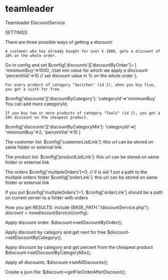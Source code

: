 # teamleader
Teamleader DiscountService

SETTINGS:

There are three possible ways of getting a discount:

    A customer who has already bought for over € 1000, gets a discount of 10% on the whole order.
Go in config and set $config['discounts']['discountByOrder']=
        [
            'minimumBuy'=>1000, //set min value for which we apply a disccount
            'percentVal'=>10 // set discount value in % on the whole order
        ];

    For every product of category "Switches" (id 2), when you buy five, you get a sixth for free.
$config['discounts']['discountByCategory']: 'categoryId'=>'minimumBuy' 
You can add more categoryId;

    If you buy two or more products of category "Tools" (id 1), you get a 20% discount on the cheapest product.
$config['discounts']['discountByCategoryMix']: 
'categoryId'=>[
            'minimumBuy'=>2,
            'percentVal'=>10
        ]

The customer list:
$config['customerListLink']: this url can be stored on same folder or external link.

The product list:
$config['productListLink']: this url can be stored on same folder or external link

The orders
$config['multipleOrders']=0; // if is set 1 put a path to the multiple orders folder
$config['orderLink']: this url can be stored on same folder or external link

If you put $config['multipleOrders']=1, $config['orderLink'] should be a path on current server to a folder with orders

How you get RESULTS:
include (BASE_PATH."/discountService.php");
$discount = new discountService($config);

Apply discount order:
$discount->setDiscountByOrder();

Apply discount by category and get next for free
$discount->setDiscountByCategory();

Apply discount by category and get percent from the cheapest product
$discount->setDiscountByCategoryMix();
    
Apply all discounts;
$discount->setAllDiscounts();
    
Create a json file:
$discount->getFileOrderAfterDiscount();
